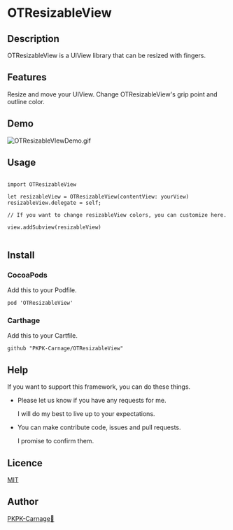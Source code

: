 # OTResizableView

## Description
OTResizableView is a UIView library that can be resized with fingers.

## Features
Resize and move your UIView.
Change OTResizableView's grip point and outline color.

## Demo
![OTResizableVIewDemo.gif](https://qiita-image-store.s3.amazonaws.com/0/152335/4247576c-8532-e632-c335-6445634904b7.gif "OTResizableVIewDemo.gif")
 
## Usage

```swift:Swift

import OTResizableView

let resizableView = OTResizableView(contentView: yourView)
resizableView.delegate = self;
        
// If you want to change resizableView colors, you can customize here.

view.addSubview(resizableView)


```

## Install

### CocoaPods  
Add this to your Podfile.

```PodFile
pod 'OTResizableView'
```

### Carthage  
Add this to your Cartfile.

```Cartfile
github "PKPK-Carnage/OTResizableView"
```

## Help

If you want to support this framework, you can do these things.

* Please let us know if you have any requests for me.

	I will do my best to live up to your expectations.

* You can make contribute code, issues and pull requests.
	
	I promise to confirm them.

## Licence

[MIT](https://github.com/PKPK-Carnage/OTGanttChartKit/blob/master/LICENSE)

## Author

[PKPK-Carnage🦎](https://github.com/PKPK-Carnage)
